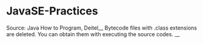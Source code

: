 # JavaSE-Practices
Source: Java How to Program, Deitel__
Bytecode files with .class extensions are deleted. You can obtain them with executing the source codes. __
